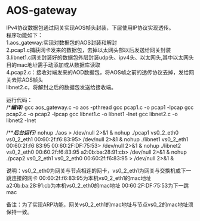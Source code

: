 # AOS-gateway  
IPv4协议数据包通过网关实现AOS帧头封装，下层使用IP协议实现透传。  
程序功能如下：  
1.aos_gateway:实现对数据包的AOS封装和解封  
2.pcap1.c捕获网卡发来的数据包，去掉以太网头部以后发送给网关封装  
3.libnet1.c网关封装好的数据包外层封装udp头、ipv4头、以太网头,其中以太网头目的mac地址需手动添加或从数据库读取  
4.pcap2.c：接收对端发来的AOD数据包，将AOS帧之前的透传协议去掉，发给网关去除AOS帧头  
libnet2.c，将解封之后的数据包发送给接收端。  



运行代码：  
/****编译***/
gcc aos_gateway.c -o aos -pthread
gcc pcap1.c -o pcap1 -lpcap
gcc pcap2.c -o pcap2 -lpcap
gcc libnet1.c -o libnet1 -lnet
gcc libnet2.c -o libnet2 -lnet

/*****后台运行***/
nohup ./aos > /dev/null 2>&1 &
nohup ./pcap1  vs0_2_eth0 vs0_2_eth1 00:60:2f:f6:83:95> /dev/null 2>&1 &
nohup ./libnet1 vs0_2_eth1 00:60:2f:f6:83:95 00:60:2F:DF:75:53> /dev/null 2>&1 &
nohup ./libnet2 vs0_2_eth0 00:60:2f:f6:83:95 a2:0b:ba:28:91:cb> /dev/null 2>&1 &
nohup ./pcap2 vs0_2_eth1 vs0_2_eth0 00:60:2f:f6:83:95 > /dev/null 2>&1 &



说明：vs0_2_eth0为网关与节点相连的网卡，vs0_2_eth1为网关与交换机或下一跳连接的网卡
00:60:2f:f6:83:95为本机vs0_2_eth1的mac地址
a2:0b:ba:28:91:cb为本机vs0_2_eth0的mac地址
00:60:2F:DF:75:53为下一跳mac

备注：为了实现ARP功能，网关vs0_2_eth1的mac地址与节点vs0_2的mac地址须保持一致。
